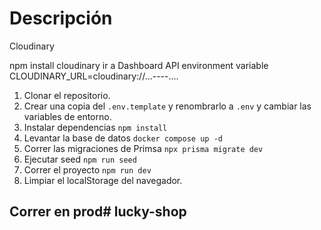 # Descripción

<!-- Para instalar Prisma en el proyecto e inicializarlo
npm install prisma --save-dev
npx prisma init --datasource-provider PostgreSQL -->
<!-- Para la autenticación usamos Auth.js 
https://authjs.dev/getting-started/providers/oauth-tutorial


npm install next-auth@beta

para que sea la version 5 o superior
vamos a la carpeta api y creamos auth/[...nextauth]
ejecutamos en consola el siguiente comando para generar un código único:
openssl rand -base64 32
AUTH_SECRET="JXN6MEHZv3dEkdeKGwYx1/c/NivQvlAtPAldC+bk+WE=" -->

Cloudinary

npm install cloudinary
ir a Dashboard API environment variable
CLOUDINARY_URL=cloudinary://...----....







1. Clonar el repositorio.
2. Crear una copia del ```.env.template``` y renombrarlo a ```.env``` y cambiar las variables de entorno.
3. Instalar dependencias ```npm install```
4. Levantar la base de datos ```docker compose up -d```
5. Correr las migraciones de Primsa ```npx prisma migrate dev```
6. Ejecutar seed ```npm run seed```
7. Correr el proyecto ```npm run dev```
8. Limpiar el localStorage del navegador.




## Correr en prod# lucky-shop
